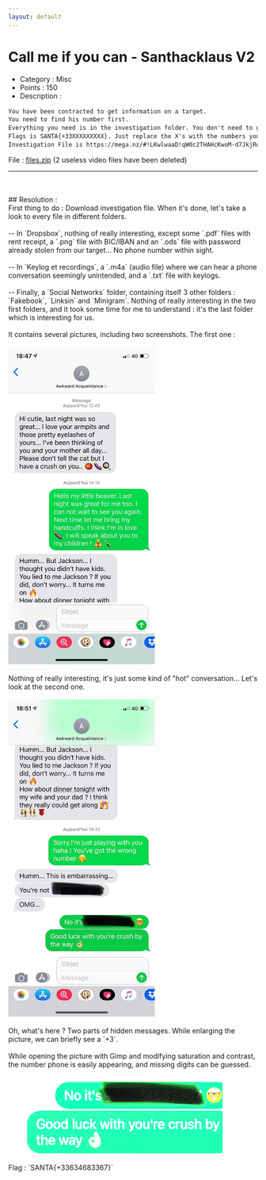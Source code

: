 ```yaml
---
layout: default
---
```


# Call me if you can - Santhacklaus V2

- Category : Misc
- Points : 150
- Description :
```md
You have been contracted to get information on a target.
You need to find his number first.
Everything you need is in the investigation folder. You don't need to go online.
Flags is SANTA{+33XXXXXXXXX}. Just replace the X's with the numbers you'll find. Once you find the number, don't call it, you will unlock another challenger with further instructions.
Investigation File is https://mega.nz/#!LKwlwaaD!qW0c2THAHcKwoM-d7JkjRonkgxI_8D8PCYTfSWdvJkA. MD5 is bd9d36c7f1fa8eca9bc096e9525a5a1c.”
```
File : <a href="https://m0onshadow.github.io/ctf/Santhacklaus/CMIYC/files.zip" download="files.zip" title="Cliquez pour télécharger">files.zip</a> (2 useless video files have been deleted)
<br/>

* * *

<br/>
<br/>
## Resolution :
<br/>
First thing to do : Download investigation file. When it's done, let's take a look to every file in different folders.
<br/><br/>
-- In `Dropsbox`, nothing of really interesting, except some `.pdf` files with rent receipt, a `.png` file with BIC/IBAN and an `.ods` file with password already stolen from our target... No phone number within sight.
<br/><br/>
-- In `Keylog et recordings`, a `.m4a` (audio file) where we can hear a phone conversation seemingly unintended, and a `.txt` file with keylogs.
<br/><br/>
-- Finally, a `Social Networks` folder, containing itself 3 other folders : `Fakebook`, `Linksin` and `Minigram`. Nothing of really interesting in the two first folders, and it took some time for me to understand : it's the last folder which is interesting for us.
<br/><br/>
It contains several pictures, including two screenshots. The first one : <br/><br/>
<img src="5688d7aa42462ea07cf682f559d5e51b.jpg"><br/><br/>
Nothing of really interesting, it's just some kind of "hot" conversation... Let's look at the second one.<br/><br/>
<img src="f6016d5a8d4a94761268f5f27056c64e.jpg"><br/><br/>
Oh, what's here ? Two parts of hidden messages. While enlarging the picture, we can briefly see a `+3`.
<br/>
<br/>
While opening the picture with Gimp and modifying saturation and contrast, the number phone is easily appearing, and missing digits can be guessed.<br/><br/>
<img src="flag.png">
<br/>
<br/>
Flag : `SANTA{+33634683367}`
<br/>
<br/>
<br/>
